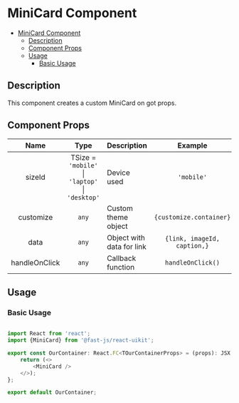 # MiniCard Component

- [MiniCard Component](#minicard-component)
  - [Description](#description)
  - [Component Props](#component-props)
  - [Usage](#usage)
    - [Basic Usage](#basic-usage)

## Description

This component creates a custom MiniCard on got props.

## Component Props

|     Name      |                      Type                       | Description               |           Example           |
| :-----------: | :---------------------------------------------: | ------------------------- | :-------------------------: |
|    sizeId     | TSize = `'mobile'` \| `'laptop'` \| `'desktop'` | Device used               |         `'mobile'`          |
|   customize   |                      `any`                      | Custom theme object       |   `{customize.container}`   |
|     data      |                      `any`                      | Object with data for link | `{link, imageId, caption,}` |
| handleOnClick |                      `any`                      | Callback function         |      `handleOnClick()`      |

## Usage

### Basic Usage

```typescript

import React from 'react';
import {MiniCard} from '@fast-js/react-uikit';

export const OurContainer: React.FC<TOurContainerProps> = (props): JSX.Element => {
    return (<>
        <MiniCard />
    </>);
};

export default OurContainer;

```
